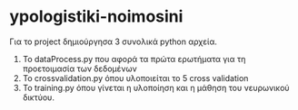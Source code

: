 # ypologistiki-noimosini

Για το project δημιούργησα 3 συνολικά python αρχεία.
1) Το dataProcess.py που αφορά τα πρώτα ερωτήματα για τη προετοιμασία των δεδομένων
2) Το crossvalidation.py όπου υλοποιείται το 5 cross validation
3) To training.py όπου γίνεται η υλοποίηση και η μάθηση του νευρωνικού δικτύου.

